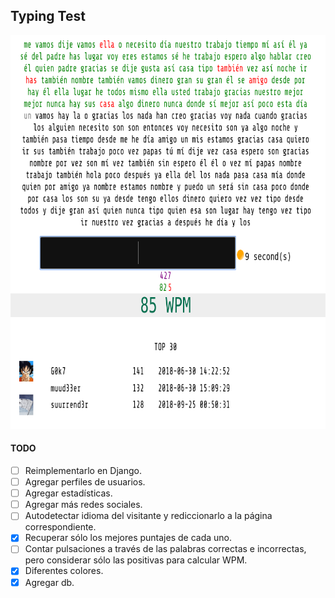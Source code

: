 ## Typing Test

<p align="center">
<img src="Pagina.png" width="700" height="630" />
</p>

#### TODO
- [ ] Reimplementarlo en Django.
- [ ] Agregar perfiles de usuarios. 
- [ ] Agregar estadísticas.
- [ ] Agregar más redes sociales.
- [ ] Autodetectar idioma del visitante y rediccionarlo a la página correspondiente.
- [x] Recuperar sólo los mejores puntajes de cada uno. 
- [ ] Contar pulsaciones a través de las palabras correctas e incorrectas,
pero considerar sólo las positivas para calcular WPM.
- [x] Diferentes colores.
- [x] Agregar db.
